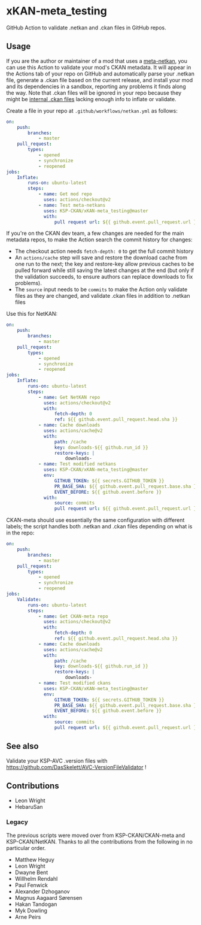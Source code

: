 # xKAN-meta_testing

GitHub Action to validate .netkan and .ckan files in GitHub repos.

## Usage

If you are the author or maintainer of a mod that uses a [meta-netkan], you can use this Action to validate your mod's CKAN metadata. It will appear in the Actions tab of your repo on GitHub and automatically parse your .netkan file, generate a .ckan file based on the current release, and install your mod and its dependencies in a sandbox, reporting any problems it finds along the way. Note that .ckan files will be ignored in your repo because they might be [internal .ckan files] lacking enough info to inflate or validate.

[meta-netkan]: https://github.com/KSP-CKAN/CKAN/blob/master/Spec.md#ckannetkanurl
[internal .ckan files]: https://github.com/KSP-CKAN/CKAN/wiki/Adding-a-mod-to-the-CKAN#internal-ckan-files

Create a file in your repo at `.github/workflows/netkan.yml` as follows:

```yml
on:
    push:
        branches:
            - master
    pull_request:
        types:
            - opened
            - synchronize
            - reopened
jobs:
    Inflate:
        runs-on: ubuntu-latest
        steps:
            - name: Get mod repo
              uses: actions/checkout@v2
            - name: Test meta-netkans
              uses: KSP-CKAN/xKAN-meta_testing@master
              with:
                  pull request url: ${{ github.event.pull_request.url }}
```

If you're on the CKAN dev team, a few changes are needed for the main metadata repos, to make the Action search the commit history for changes:

- The checkout action needs `fetch-depth: 0` to get the full commit history
- An `actions/cache` step will save and restore the download cache from one run to the next; the key and restore-key allow previous caches to be pulled forward while still saving the latest changes at the end (but only if the validation succeeds, to ensure authors can replace downloads to fix problems).
- The `source` input needs to be `commits` to make the Action only validate files as they are changed, and validate .ckan files in addition to .netkan files

Use this for NetKAN:

```yml
on:
    push:
        branches:
            - master
    pull_request:
        types:
            - opened
            - synchronize
            - reopened
jobs:
    Inflate:
        runs-on: ubuntu-latest
        steps:
            - name: Get NetKAN repo
              uses: actions/checkout@v2
              with:
                  fetch-depth: 0
                  ref: ${{ github.event.pull_request.head.sha }}
            - name: Cache downloads
              uses: actions/cache@v2
              with:
                  path: /cache
                  key: downloads-${{ github.run_id }}
                  restore-keys: |
                      downloads-
            - name: Test modified netkans
              uses: KSP-CKAN/xKAN-meta_testing@master
              env:
                  GITHUB_TOKEN: ${{ secrets.GITHUB_TOKEN }}
                  PR_BASE_SHA: ${{ github.event.pull_request.base.sha }}
                  EVENT_BEFORE: ${{ github.event.before }}
              with:
                  source: commits
                  pull request url: ${{ github.event.pull_request.url }}
```

CKAN-meta should use essentially the same configuration with different labels; the script handles both .netkan and .ckan files depending on what is in the repo:

```yml
on:
    push:
        branches:
            - master
    pull_request:
        types:
            - opened
            - synchronize
            - reopened
jobs:
    Validate:
        runs-on: ubuntu-latest
        steps:
            - name: Get CKAN-meta repo
              uses: actions/checkout@v2
              with:
                  fetch-depth: 0
                  ref: ${{ github.event.pull_request.head.sha }}
            - name: Cache downloads
              uses: actions/cache@v2
              with:
                  path: /cache
                  key: downloads-${{ github.run_id }}
                  restore-keys: |
                      downloads-
            - name: Test modified ckans
              uses: KSP-CKAN/xKAN-meta_testing@master
              env:
                  GITHUB_TOKEN: ${{ secrets.GITHUB_TOKEN }}
                  PR_BASE_SHA: ${{ github.event.pull_request.base.sha }}
                  EVENT_BEFORE: ${{ github.event.before }}
              with:
                  source: commits
                  pull request url: ${{ github.event.pull_request.url }}
```

## See also

Validate your KSP-AVC .version files with https://github.com/DasSkelett/AVC-VersionFileValidator !

## Contributions

- Leon Wright
- HebaruSan

### Legacy

The previous scripts were moved over from KSP-CKAN/CKAN-meta and KSP-CKAN/NetKAN. Thanks to all the contributions from the following in no particular order.

- Matthew Heguy
- Leon Wright
- Dwayne Bent
- Willhelm Rendahl
- Paul Fenwick
- Alexander Dzhoganov
- Magnus Aagaard Sørensen
- Hakan Tandogan
- Myk Dowling
- Arne Peirs
